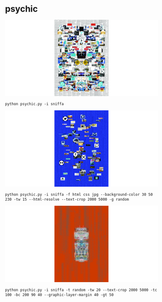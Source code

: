 # psychic


![img](1.jpg)
```
python psychic.py -i sniffa
```


![img](2.jpg)
```
python psychic.py -i sniffa -f html css jpg --background-color 30 50 230 -tw 15 --html-resolve --text-crop 2000 5000 -g random
```



![img](3.jpg)
```
python psychic.py -i sniffa -t random -tw 20 --text-crop 2000 5000 -tc 100 -bc 200 90 40 --graphic-layer-margin 40 -gt 50
```
